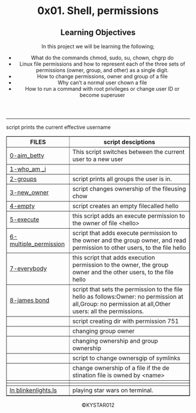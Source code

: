 <html>
<body>
<header>
<h1>0x01. Shell, permissions</h1>
<p><h2>Learning Objectives</h2></p>
<p>In this project we will be learning the following;</p>
<p>
<ul>
<li>What do the commands chmod, sudo, su, chown, chgrp do</li>
<li>Linux file permissions and how to represent each of the three sets of permissions (owner, group, and other) as a single digit.</li>
<li>How to change permissions, owner and group of a file</li>
<li>Why can’t a normal user chown a file</li>
<li>How to run a command with root privileges or change user ID or become superuser</li>
</ul>
</p>
</header>
<hr><section><table border="1">
<tr><th>FILES</th><th>script desciptions</th></tr>
<tr><td><a href="https://github.com/Kystar012/alx-system_engineering-devops/blob/master/0x01-shell_permissions/0-iam_betty">0-aim_betty</a></td><td>This script switches between the current user to a new user</td></tr>
<tr><td><a href="https://github.com/Kystar012/alx-system_engineering-devops/blob/master/0x01-shell_permissions/1-who_am_i">1-who_am _i</a></td>script prints the current effective username<td></td></tr>
<tr><td><a href="https://github.com/Kystar012/alx-system_engineering-devops/blob/master/0x01-shell_permissions/2-groups">2-groups</a></td><td>script prints all groups the user is in.</td></tr>
<tr><td><a href="https://github.com/Kystar012/alx-system_engineering-devops/blob/master/0x01-shell_permissions/3-new_owner">3-new_owner</a></td><td>script changes ownership of the fileusing chow</td></tr>
<tr><td><a href="https://github.com/Kystar012/alx-system_engineering-devops/blob/master/0x01-shell_permissions/4-empty">4-empty</a></td><td>script creates an empty filecalled hello</td></tr>
<tr><td><a href="https://github.com/Kystar012/alx-system_engineering-devops/blob/master/0x01-shell_permissions/5-execute">5-execute</a></td><td>this script adds an execute permission to the owner of file &lt;hello&gt;</td></tr>
<tr><td><a href="https://github.com/Kystar012/alx-system_engineering-devops/blob/master/0x01-shell_permissions/6-multiple_permissions">6-multiple_permission</a></td><td>script that adds execute permission to the owner and the group owner, and read permission to other users, to the file hello</td></tr>
<tr><td><a href="https://github.com/Kystar012/alx-system_engineering-devops/blob/master/0x01-shell_permissions/7-everybody">7-everybody</a></td><td>this script that adds execution permission to     the owner, the group owner and the other users, to the file hello</td></tr>
<tr><td><a href="https://github.com/Kystar012/alx-system_engineering-devops/blob/master/0x01-shell_permissions/8-James_Bond">8-james bond</a></td><td>script that sets the permission to the file hello as follows:Owner: no permission at all,Group: no permission at all,Other users: all the permissions.</td></tr>
<tr><td><a href=""></a></td><td>script creating dir with permission     751</td></tr>
<tr><td><a href=""></a></td><td>changing group owner</td ></tr>
<tr><td><a href=""></a></td><td>changing ownership and group ownership</td></tr>
<tr><td><a href=""></a></td><td>script to change ownersgip of symlinks</td></tr>
<tr><td><a href=""></a></td><td>change ownership of a file if the de    stination file is owned by &lt;name&gt;</td></tr>
<tr><td><a href=""></a></td><td></td></tr>
<tr><td><a href=""></a></td><td></td></tr>
<tr><td><a href="">ln blinkenlights.ls</a></td><td>playing star wars on terminal.</td></tr>
</table>
</p>
<footer>
<p align="center">&copy;KYSTAR012</P>
</FOOTER>
</body>
</html>
